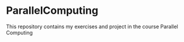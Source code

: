 # ParallelComputing
This repository contains my exercises and project in the course Parallel Computing
